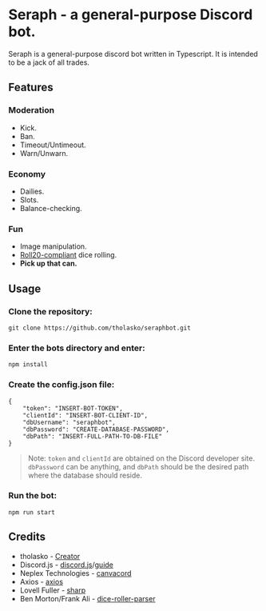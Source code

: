 # Seraph - a general-purpose Discord bot.
Seraph is a general-purpose discord bot written in Typescript. It is intended to be a jack of all trades.
## Features
### Moderation
 - Kick.
 - Ban.
 - Timeout/Untimeout.
 - Warn/Unwarn.
### Economy
 - Dailies.
 - Slots.
 - Balance-checking.
### Fun
 - Image manipulation.
 - [Roll20-compliant](https://help.roll20.net/hc/en-us/articles/360037773133-Dice-Reference#DiceReference-Roll20DiceSpecification) dice rolling.
 - **Pick up that can.**
## Usage
### Clone the repository:
    git clone https://github.com/tholasko/seraphbot.git
### Enter the bots directory and enter:
    npm install
### Create the config.json file:
    {
	    "token": "INSERT-BOT-TOKEN",
	    "clientId": "INSERT-BOT-CLIENT-ID",
	    "dbUsername": "seraphbot",
	    "dbPassword": "CREATE-DATABASE-PASSWORD",
	    "dbPath": "INSERT-FULL-PATH-TO-DB-FILE"
    }
> Note: `token` and `clientId` are obtained on the Discord developer site. `dbPassword` can be anything, and `dbPath` should be the desired path where the database should reside.
### Run the bot:
    npm run start
## Credits
 - tholasko - [Creator](https://github.com/tholasko)
 - Discord.js - [discord.js](https://github.com/discordjs/discord.js)/[guide](https://discordjs.guide)
 - Neplex Technologies - [canvacord](https://github.com/neplextech/canvacord)
 - Axios - [axios](https://github.com/axios/axios)
 - Lovell Fuller - [sharp](https://github.com/lovell/sharp)
 - Ben Morton/Frank Ali - [dice-roller-parser](https://github.com/3d-dice/dice-roller-parser)

